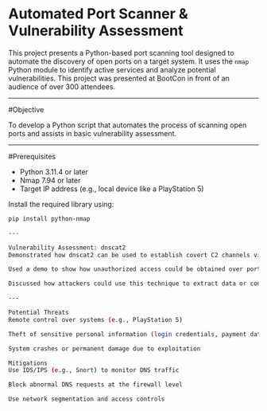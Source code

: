 # Automated Port Scanner & Vulnerability Assessment

This project presents a Python-based port scanning tool designed to automate the discovery of open ports on a target system. It uses the `nmap` Python module to identify active services and analyze potential vulnerabilities. This project was presented at BootCon in front of an audience of over 300 attendees.

---

#Objective

To develop a Python script that automates the process of scanning open ports and assists in basic vulnerability assessment.

---

#Prerequisites

- Python 3.11.4 or later
- Nmap 7.94 or later
- Target IP address (e.g., local device like a PlayStation 5)

Install the required library using:

```bash
pip install python-nmap

---

Vulnerability Assessment: dnscat2
Demonstrated how dnscat2 can be used to establish covert C2 channels via DNS traffic.

Used a demo to show how unauthorized access could be obtained over port 53.

Discussed how attackers could use this technique to extract data or control systems.

---

Potential Threats
Remote control over systems (e.g., PlayStation 5)

Theft of sensitive personal information (login credentials, payment data)

System crashes or permanent damage due to exploitation

Mitigations
Use IDS/IPS (e.g., Snort) to monitor DNS traffic

Block abnormal DNS requests at the firewall level

Use network segmentation and access controls

